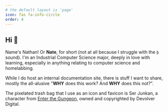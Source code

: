 ```yaml
---
# the default layout is 'page'
icon: fas fa-info-circle
order: 4
---
```


<!-- > Add Markdown syntax content to file `_tabs/about.md`{: .filepath } and it will show up on this page.
{: .prompt-tip } -->

## Hi :wave:
Name's Nathan! Or **Nate**, for short (not at all because I struggle with the `þ` sound). I'm an Industrial Computer Science major, deeply in love with learning, especially in anything relating to computer science and homelabbing.

While I do host an internal documentation site, there is stuff I want to share, mostly the all-alusive "**WHY** does this work? And **WHY** does this not?". 

The pixelated trash bag that I use as an icon and favicon is Ser Junkan, a character from [Enter the Gungeon](https://enterthegungeon.com/), owned and copyrighted by Devolver Digital.
